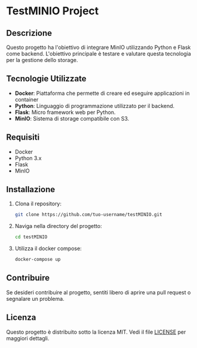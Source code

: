 # TestMINIO Project

## Descrizione

Questo progetto ha l'obiettivo di integrare MinIO utilizzando Python e Flask come backend. L'obiettivo principale è testare e valutare questa tecnologia per la gestione dello storage.

## Tecnologie Utilizzate

- **Docker**: Piattaforma che permette di creare ed eseguire applicazioni in container
- **Python**: Linguaggio di programmazione utilizzato per il backend.
- **Flask**: Micro framework web per Python.
- **MinIO**: Sistema di storage compatibile con S3.

## Requisiti

- Docker
- Python 3.x
- Flask
- MinIO

## Installazione

1. Clona il repository:
    ```bash
    git clone https://github.com/tuo-username/testMINIO.git
    ```
2. Naviga nella directory del progetto:
    ```bash
    cd testMINIO
    ```
3. Utilizza il docker compose:
    ```bash
    docker-compose up
    ```

## Contribuire

Se desideri contribuire al progetto, sentiti libero di aprire una pull request o segnalare un problema.

## Licenza

Questo progetto è distribuito sotto la licenza MIT. Vedi il file [LICENSE](LICENSE) per maggiori dettagli.